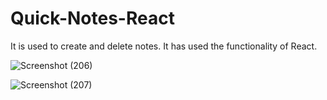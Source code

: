 # Quick-Notes-React
It is used to create and delete notes. It has used the functionality of React.

![Screenshot (206)](https://github.com/Rakshita2319/Quick-Notes-React/assets/115718748/c5a13b12-8a0e-420c-a18b-9536663ead30)

![Screenshot (207)](https://github.com/Rakshita2319/Quick-Notes-React/assets/115718748/87b27162-3cc5-4716-9f36-c157b3880a35)
